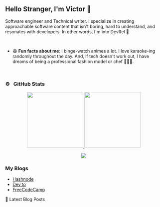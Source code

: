 ## Hello Stranger, I'm Victor 👋

Software engineer and Technical writer. I specialize in creating approachable software content that isn't boring, hard to understand, and resonates with developers. In other words, I'm into DevRel 🥑

<br/>

- 😆 **Fun facts about me**: I binge-watch animes a lot. I love karaoke-ing randomly throughout the day. And, if tech doesn't work out, I have dreams of being a professional fashion model or chef 👨🏽‍🍳.

<br/>

### ⚙️ &nbsp; GitHub Stats

<p align="center">
<a href="https://github.com/victor-cody">
<img height="180em" src="https://github-readme-stats-eight-theta.vercel.app/api?username=victor-cody&show_icons=true&theme=algolia&include_all_commits=true&count_private=true"/>
<img height="180em" src="https://github-readme-stats-eight-theta.vercel.app/api/top-langs/?username=victor-cody&layout=compact&langs_count=8&theme=algolia"/>
</a>
</p>

<p align="center">
<img src="https://komarev.com/ghpvc/?username=victor-cody&color=blueviolet&style=flat">
</p>

### My Blogs
- [Hashnode](https://vickyikechukwu.hashnode.dev/)
- [Dev,to](https://dev.to/mr_victor)
- [FreeCodeCamp](https://www.freecodecamp.org/news/author/victor-ikechukwu/)

📘 Latest Blog Posts

<!-- HASHNODE_BLOG:START -->
<!-- HASHNODE_BLOG:END -->
